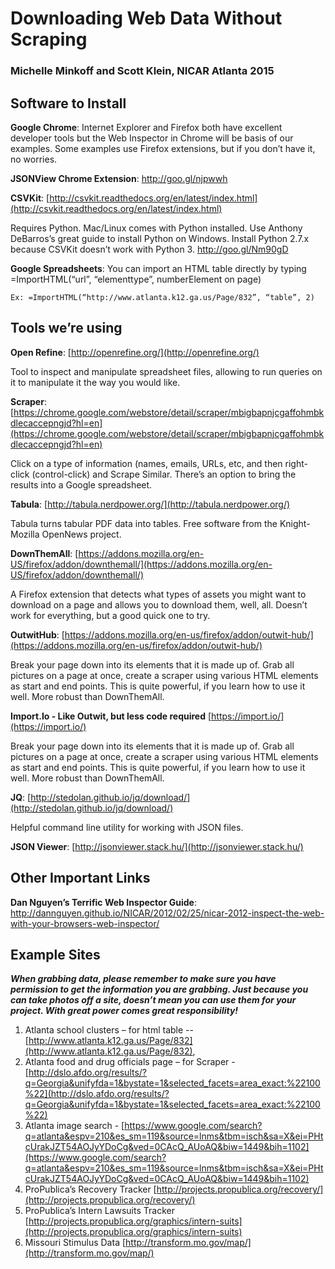 # Downloading Web Data Without Scraping

### Michelle Minkoff and Scott Klein, NICAR Atlanta 2015

## Software to Install

**Google Chrome**: Internet Explorer and Firefox both have excellent developer tools but the Web Inspector in Chrome will be basis of our examples. Some examples use Firefox extensions, but if you don’t have it, no worries.

**JSONView Chrome Extension**: http://goo.gl/njpwwh

**CSVKit**: [http://csvkit.readthedocs.org/en/latest/index.html](http://csvkit.readthedocs.org/en/latest/index.html)

Requires Python. Mac/Linux comes with Python installed. Use Anthony DeBarros’s great guide to install Python on Windows. Install Python 2.7.x because CSVKit doesn’t work with Python 3. http://goo.gl/Nm90gD

**Google Spreadsheets**: You can import an HTML table directly by typing =ImportHTML(“url”, “elementtype”, numberElement on page)

```Ex: =ImportHTML(“http://www.atlanta.k12.ga.us/Page/832”, “table”, 2)```

## Tools we’re using

**Open Refine**: [http://openrefine.org/](http://openrefine.org/)

Tool to inspect and manipulate spreadsheet files, allowing to run queries on it to manipulate it the way you would like.

**Scraper**:
[https://chrome.google.com/webstore/detail/scraper/mbigbapnjcgaffohmbkdlecaccepngjd?hl=en](https://chrome.google.com/webstore/detail/scraper/mbigbapnjcgaffohmbkdlecaccepngjd?hl=en)

Click on a type of information (names, emails, URLs, etc, and then right-click (control-click) and Scrape Similar. There’s an option to bring the results into a Google spreadsheet.

**Tabula**:
[http://tabula.nerdpower.org/](http://tabula.nerdpower.org/)

Tabula turns tabular PDF data into tables. Free software from the Knight-Mozilla OpenNews project.

**DownThemAll**:
[https://addons.mozilla.org/en-US/firefox/addon/downthemall/](https://addons.mozilla.org/en-US/firefox/addon/downthemall/)

A Firefox extension that detects what types of assets you might want to download on a page and allows you to download them, well, all. Doesn’t work for everything, but a good quick one to try.

**OutwitHub**:
[https://addons.mozilla.org/en-us/firefox/addon/outwit-hub/](https://addons.mozilla.org/en-us/firefox/addon/outwit-hub/)

Break your page down into its elements that it is made up of. Grab all pictures on a page at once, create a scraper using various HTML elements as start and end points. This is quite powerful, if you learn how to use it well. More robust than  DownThemAll.

**Import.Io - Like Outwit, but less code required**
[https://import.io/](https://import.io/)

Break your page down into its elements that it is made up of. Grab all pictures on a page at once, create a scraper using various HTML elements as start and end points. This is quite powerful, if you learn how to use it well. More robust than  DownThemAll.

**JQ**:
[http://stedolan.github.io/jq/download/](http://stedolan.github.io/jq/download/)

Helpful command line utility for working with JSON files.

**JSON Viewer**:
[http://jsonviewer.stack.hu/](http://jsonviewer.stack.hu/)


## Other Important Links

**Dan Nguyen’s Terrific Web Inspector Guide**:
http://dannguyen.github.io/NICAR/2012/02/25/nicar-2012-inspect-the-web-with-your-browsers-web-inspector/

## Example Sites

**_When grabbing data, please remember to make sure you have permission to get the information you are grabbing. Just because you can take photos off a site, doesn’t mean you can use them for your project. With great power comes great responsibility!_**

1. Atlanta school clusters – for html table -- [http://www.atlanta.k12.ga.us/Page/832](http://www.atlanta.k12.ga.us/Page/832),
1. Atlanta food and drug officials page – for Scraper - [http://dslo.afdo.org/results/?q=Georgia&unifyfda=1&bystate=1&selected_facets=area_exact:%22100%22](http://dslo.afdo.org/results/?q=Georgia&unifyfda=1&bystate=1&selected_facets=area_exact:%22100%22)
1. Atlanta image search - [https://www.google.com/search?q=atlanta&espv=210&es_sm=119&source=lnms&tbm=isch&sa=X&ei=PHtcUrakJZT54AOJyYDoCg&ved=0CAcQ_AUoAQ&biw=1449&bih=1102](https://www.google.com/search?q=atlanta&espv=210&es_sm=119&source=lnms&tbm=isch&sa=X&ei=PHtcUrakJZT54AOJyYDoCg&ved=0CAcQ_AUoAQ&biw=1449&bih=1102)
1. ProPublica’s Recovery Tracker [http://projects.propublica.org/recovery/](http://projects.propublica.org/recovery/)
1. ProPublica’s Intern Lawsuits Tracker [http://projects.propublica.org/graphics/intern-suits](http://projects.propublica.org/graphics/intern-suits)
1. Missouri Stimulus Data [http://transform.mo.gov/map/](http://transform.mo.gov/map/)